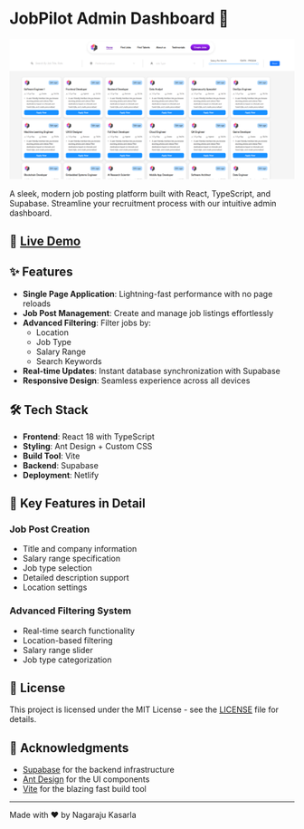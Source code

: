 # JobPilot Admin Dashboard 🚀

![JobPilot Logo](src/assets/Screenshot.png)

A sleek, modern job posting platform built with React, TypeScript, and Supabase. Streamline your recruitment process with our intuitive admin dashboard.

## 🔗 [Live Demo](https://rococo-tartufo-745e98.netlify.app)

## ✨ Features

- **Single Page Application**: Lightning-fast performance with no page reloads
- **Job Post Management**: Create and manage job listings effortlessly
- **Advanced Filtering**: Filter jobs by:
  - Location
  - Job Type
  - Salary Range
  - Search Keywords
- **Real-time Updates**: Instant database synchronization with Supabase
- **Responsive Design**: Seamless experience across all devices

## 🛠️ Tech Stack

- **Frontend**: React 18 with TypeScript
- **Styling**: Ant Design + Custom CSS
- **Build Tool**: Vite
- **Backend**: Supabase
- **Deployment**: Netlify

## 🌟 Key Features in Detail

### Job Post Creation
- Title and company information
- Salary range specification
- Job type selection
- Detailed description support
- Location settings

### Advanced Filtering System
- Real-time search functionality
- Location-based filtering
- Salary range slider
- Job type categorization


## 📝 License

This project is licensed under the MIT License - see the [LICENSE](LICENSE) file for details.

## 🙏 Acknowledgments

- [Supabase](https://supabase.io/) for the backend infrastructure
- [Ant Design](https://ant.design/) for the UI components
- [Vite](https://vitejs.dev/) for the blazing fast build tool

---

Made with ❤️ by Nagaraju Kasarla
